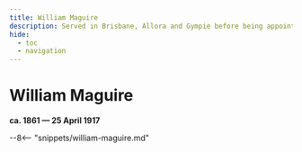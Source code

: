 ```yaml
---
title: William Maguire
description: Served in Brisbane, Allora and Gympie before being appointed to the Police Depot on Petrie Terrace
hide:
  - toc
  - navigation 
---
```


# William Maguire

**ca. 1861 — 25 April 1917**

--8<-- "snippets/william-maguire.md"
